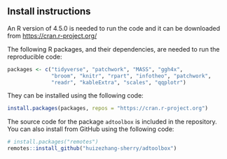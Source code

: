 ## Install instructions

An R version of 4.5.0 is needed to run the code and it can be downloaded from https://cran.r-project.org/

The following R packages, and their dependencies, are needed to run the reproducible code:  

```r
packages <- c("tidyverse", "patchwork", "MASS", "ggh4x", 
              "broom", "knitr", "rpart", "infotheo", "patchwork", 
              "readr", "kableExtra", "scales", "qqplotr")

```

They can be installed using the following code:

```r
install.packages(packages, repos = "https://cran.r-project.org")
```

The source code for the package `adtoolbox` is included in the repository. You can also install from GitHub using the following code:

```r
# install.packages("remotes")
remotes::install_github("huizezhang-sherry/adtoolbox")
```

